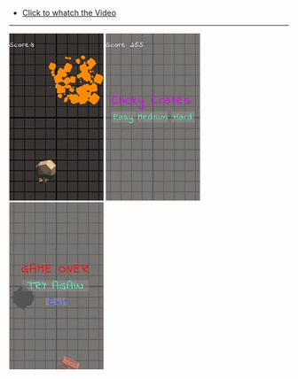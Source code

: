 * [Click to whatch the Video  ](https://youtu.be/ifTEcYoCWUw) 
 ----
![ ](Recordings/1.jpg)
![ ](Recordings/2.jpg) 
![ ](Recordings/3.jpg) 
